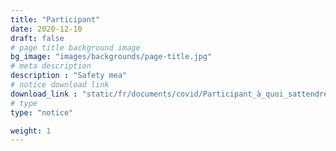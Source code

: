 ```yaml
---
title: "Participant"
date: 2020-12-10
draft: false
# page title background image
bg_image: "images/backgrounds/page-title.jpg"
# meta description
description : "Safety mea"
# notice download link
download_link : "static/fr/documents/covid/Participant_à_quoi_sattendre.pdf"
# type
type: "notice"

weight: 1
---
```


